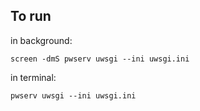 

## To run
in background:
```
screen -dmS pwserv uwsgi --ini uwsgi.ini
```
in terminal:
```
pwserv uwsgi --ini uwsgi.ini
```
